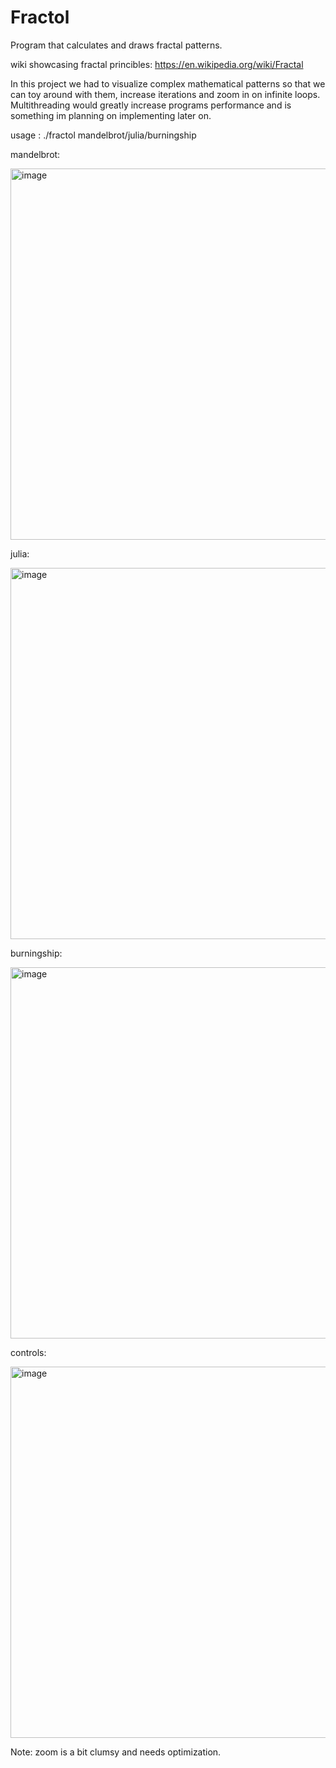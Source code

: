 # Fractol
Program that calculates and draws fractal patterns.

wiki showcasing fractal princibles: https://en.wikipedia.org/wiki/Fractal

In this project we had to visualize complex mathematical patterns so that we can toy around with them, increase iterations and zoom in on infinite loops. Multithreading would greatly increase programs performance and is something im planning on implementing later on.

usage : ./fractol mandelbrot/julia/burningship

mandelbrot:

<img width="594" alt="image" src="https://user-images.githubusercontent.com/58728833/210233754-939fd809-550b-4bfe-a5f6-51fad7c41cba.png">

julia:

<img width="594" alt="image" src="https://user-images.githubusercontent.com/58728833/210233796-05531a3d-d5da-42c7-b450-e2d35968d13f.png">

burningship:

<img width="594" alt="image" src="https://user-images.githubusercontent.com/58728833/210233831-5ee63b04-410d-42e2-9848-83904fc84216.png">

controls:

<img width="594" alt="image" src="https://user-images.githubusercontent.com/58728833/210233918-4ce150a5-a224-4875-936e-912222129407.png">

Note: zoom is a bit clumsy and needs optimization.
